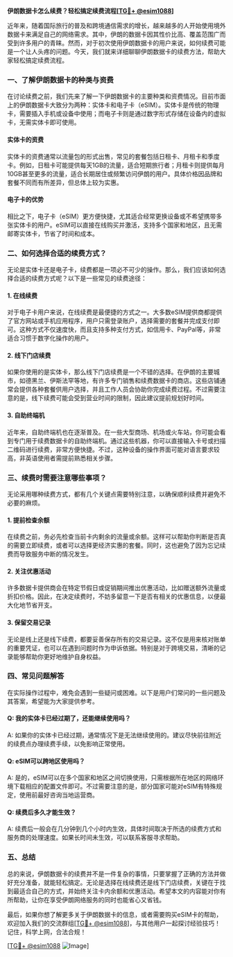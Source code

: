**伊朗数据卡怎么续费？轻松搞定续费流程[[TG💪+ @esim1088](https://t.me/s/esim1088)]**

近年来，随着国际旅行的普及和跨境通信需求的增长，越来越多的人开始使用境外数据卡来满足自己的网络需求。其中，伊朗的数据卡因其性价比高、覆盖范围广而受到许多用户的青睐。然而，对于初次使用伊朗数据卡的用户来说，如何续费可能是一个让人头疼的问题。今天，我们就来详细聊聊伊朗数据卡的续费方法，帮助大家轻松搞定续费流程。

### 一、了解伊朗数据卡的种类与资费

在讨论续费之前，我们先来了解一下伊朗数据卡的主要种类和资费情况。目前市面上的伊朗数据卡大致分为两种：实体卡和电子卡（eSIM）。实体卡是传统的物理卡，需要插入手机或设备中使用；而电子卡则是通过数字形式存储在设备内的虚拟卡，无需实体卡即可使用。

#### 实体卡的资费
实体卡的资费通常以流量包的形式出售，常见的套餐包括日租卡、月租卡和季度卡。例如，日租卡可能提供每天1GB的流量，适合短期旅行者；月租卡则提供每月10GB甚至更多的流量，适合长期居住或频繁访问伊朗的用户。具体价格因品牌和套餐不同而有所差异，但总体上较为实惠。

#### 电子卡的优势
相比之下，电子卡（eSIM）更方便快捷，尤其适合经常更换设备或不希望携带多张实体卡的用户。eSIM可以直接在线购买并激活，支持多个国家和地区，且无需邮寄实体卡，节省了时间和成本。

### 二、如何选择合适的续费方式？

无论是实体卡还是电子卡，续费都是一项必不可少的操作。那么，我们应该如何选择合适的续费方式呢？以下是一些常见的续费途径：

#### 1. 在线续费
对于电子卡用户来说，在线续费是最便捷的方式之一。大多数eSIM提供商都提供了官方网站或手机应用程序，用户只需登录账户，选择需要的套餐并完成支付即可。这种方式不仅速度快，而且支持多种支付方式，如信用卡、PayPal等，非常适合习惯于数字化操作的用户。

#### 2. 线下门店续费
如果你使用的是实体卡，那么线下门店续费是一个不错的选择。在伊朗的主要城市，如德黑兰、伊斯法罕等地，有许多专门销售和续费数据卡的商店。这些店铺通常会提供各种套餐供用户选择，并且工作人员会协助你完成续费过程。不过需要注意的是，线下续费可能会受到营业时间的限制，因此建议提前规划好时间。

#### 3. 自助终端机
近年来，自助终端机也在逐渐普及。在一些大型商场、机场或火车站，你可能会看到专门用于续费数据卡的自助终端机。通过这些机器，你可以直接输入卡号或扫描二维码进行续费，非常方便快捷。不过，这种设备的操作界面可能对语言要求较高，非英语使用者需提前熟悉相关步骤。

### 三、续费时需要注意哪些事项？

无论采用哪种续费方式，都有几个关键点需要特别注意，以确保顺利续费并避免不必要的麻烦。

#### 1. 提前检查余额
在续费之前，务必先检查当前卡内剩余的流量或余额。这样可以帮助你判断是否真的需要立即续费，或者可以选择更经济实惠的套餐。同时，这也避免了因为忘记续费而导致服务中断的情况发生。

#### 2. 关注优惠活动
许多数据卡提供商会在特定节假日或促销期间推出优惠活动，比如赠送额外流量或折扣价格。因此，在决定续费时，不妨多留意一下是否有相关的优惠信息，以便最大化地节省开支。

#### 3. 保留交易记录
无论是线上还是线下续费，都要妥善保存所有的交易记录。这不仅是用来核对账单的重要凭证，也可以在遇到问题时作为申诉依据。特别是对于跨境交易，清晰的记录能够帮助你更好地维护自身权益。

### 四、常见问题解答

在实际操作过程中，难免会遇到一些疑问或困难。以下是用户们常问的一些问题及其答案，希望能为大家提供参考。

#### Q: 我的实体卡已经过期了，还能继续使用吗？
A: 如果你的实体卡已经过期，通常情况下是无法继续使用的。建议尽快前往附近的续费点办理续费手续，以免影响正常使用。

#### Q: eSIM可以跨地区使用吗？
A: 是的，eSIM可以在多个国家和地区之间切换使用，只需根据所在地区的网络环境下载相应的配置文件即可。不过需要注意的是，部分国家可能对eSIM有特殊规定，使用前最好咨询当地运营商。

#### Q: 续费后多久才能生效？
A: 续费后一般会在几分钟到几个小时内生效，具体时间取决于所选的续费方式和服务商的处理速度。如果长时间未生效，可以联系客服寻求帮助。

### 五、总结

总的来说，伊朗数据卡的续费并不是一件复杂的事情，只要掌握了正确的方法并做好充分准备，就能轻松搞定。无论是选择在线续费还是线下门店续费，关键在于找到最适合自己的方式，并始终关注卡内余额和优惠活动。希望本文的内容能对你有所帮助，让你在享受伊朗网络服务的同时也能省心又省钱。

最后，如果你想了解更多关于伊朗数据卡的信息，或者需要购买eSIM卡的帮助，欢迎加入我们的交流群组[[TG💪+ @esim1088](https://t.me/s/esim1088)]，与其他用户一起探讨经验技巧！记住，科学上网，合法合规！

[[TG💪+ @esim1088](https://t.me/s/esim1088) ![Image](https://i.postimg.cc/4NQfJmqS/Snipaste-2025-05-13-00-14-12.png)]